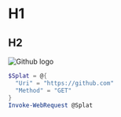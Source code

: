 # H1
## H2
![Github logo](https://1000logos.net/wp-content/uploads/2021/05/GitHub-logo.png)

```powershell
$Splat = @{
  "Uri" = "https://github.com"
  "Method" = "GET"
}
Invoke-WebRequest @Splat
```
